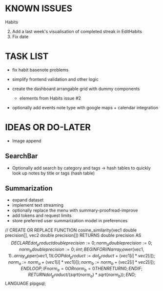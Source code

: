 # KNOWN ISSUES

Habits

2. Add a last week's visualisation of completed streak in EditHabits
17. Fix date


# TASK LIST

- fix habit basenote problems

- simplify frontend validation and other logic
- create the dashboard arrangable grid with dummy components
    - elements from Habits issue #2
- optionally add events note type with google maps + calendar integration

# IDEAS OR DO-LATER

- Image append

## SearchBar
- Optionally add search by category and tags -> hash tables to quickly look up notes by title or tags (hash table)

## Summarization
- expand dataset
- implement text streaming
- optionally replace the menu with summary-proofread-improve
- add tokens and request limits
- store preferred user summarization model in preferences


































//
CREATE OR REPLACE FUNCTION cosine_similarity(vec1 double precision[], vec2 double precision[])
RETURNS double precision AS $$
DECLARE
    dot_product double precision := 0;
    norm_a double precision := 0;
    norm_b double precision := 0;
    i int;
BEGIN
    FOR i IN array_lower(vec1, 1)..array_upper(vec1, 1) LOOP
        dot_product := dot_product + (vec1[i] * vec2[i]);
        norm_a := norm_a + (vec1[i] * vec1[i]);
        norm_b := norm_b + (vec2[i] * vec2[i]);
    END LOOP;
    IF norm_a = 0 OR norm_b = 0 THEN
        RETURN 0;
    END IF;
    RETURN dot_product / (sqrt(norm_a) * sqrt(norm_b));
END;
$$ LANGUAGE plpgsql;